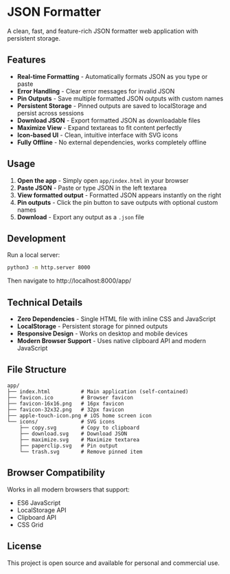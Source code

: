 # JSON Formatter

A clean, fast, and feature-rich JSON formatter web application with persistent storage.

## Features

- **Real-time Formatting** - Automatically formats JSON as you type or paste
- **Error Handling** - Clear error messages for invalid JSON
- **Pin Outputs** - Save multiple formatted JSON outputs with custom names
- **Persistent Storage** - Pinned outputs are saved to localStorage and persist across sessions
- **Download JSON** - Export formatted JSON as downloadable files
- **Maximize View** - Expand textareas to fit content perfectly
- **Icon-based UI** - Clean, intuitive interface with SVG icons
- **Fully Offline** - No external dependencies, works completely offline

## Usage

1. **Open the app** - Simply open `app/index.html` in your browser
2. **Paste JSON** - Paste or type JSON in the left textarea
3. **View formatted output** - Formatted JSON appears instantly on the right
4. **Pin outputs** - Click the pin button to save outputs with optional custom names
5. **Download** - Export any output as a `.json` file

## Development

Run a local server:
```bash
python3 -m http.server 8000
```

Then navigate to http://localhost:8000/app/

## Technical Details

- **Zero Dependencies** - Single HTML file with inline CSS and JavaScript
- **LocalStorage** - Persistent storage for pinned outputs
- **Responsive Design** - Works on desktop and mobile devices
- **Modern Browser Support** - Uses native clipboard API and modern JavaScript

## File Structure

```
app/
├── index.html          # Main application (self-contained)
├── favicon.ico         # Browser favicon
├── favicon-16x16.png   # 16px favicon
├── favicon-32x32.png   # 32px favicon
├── apple-touch-icon.png # iOS home screen icon
└── icons/              # SVG icons
    ├── copy.svg        # Copy to clipboard
    ├── download.svg    # Download JSON
    ├── maximize.svg    # Maximize textarea
    ├── paperclip.svg   # Pin output
    └── trash.svg       # Remove pinned item
```

## Browser Compatibility

Works in all modern browsers that support:
- ES6 JavaScript
- LocalStorage API
- Clipboard API
- CSS Grid

## License

This project is open source and available for personal and commercial use.
